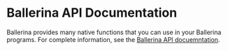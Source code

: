 # Ballerina API Documentation

Ballerina provides many native functions that you can use in your Ballerina programs. For complete information, see the [Ballerina API docuemntation](http://ballerinalang.org/docs/api/0.8/index.html).
